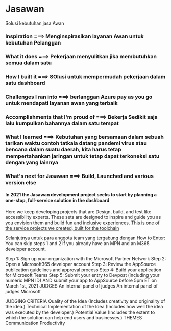 # Jasawan 
Solusi kebutuhan jasa Awan
### Inspiration  ===> Menginspirasikan layanan Awan untuk kebutuhan Pelanggan 

### What it does  ===> Pekerjaan menyulitkan jika membutuhkan semua dalam satu 

### How I built it  ===> SOlusi untuk mempermudah pekerjaan dalam satu dashboard 

### Challenges I ran into  ===> berlanggan Azure pay as you go untuk mendapati layanan awan yang terbaik 

### Accomplishments that I'm proud of  ===> Bekerja Sedikit saja lalu kumpulkan bahannya dalam satu tempat

### What I learned  ===> Kebutuhan yang bersamaan dalam sebuah tarikan waktu contoh tatkala datang pandemi virus atau bencana dalam suatu daerah, kita harus tetap mempertahankan jaringan untuk tetap dapat terkoneksi satu dengan yang lainnya

### What's next for Jasawan  ===> Build, Launched and various version else

#### In 2021 the Jasawan development project seeks to start by planning a one-stop, full-service solution in the dashboard
  Here we keep developing projects that are Design, build, and test like accessibility experts. These sets are designed to inspire and guide you as you envision them and build fun and inclusive experiences.
[This is one of the service projects we created, built for the toolchain ](https://console.ng.bluemix.net/devops/toolchains/7e57234f-a5be-45d2-beb6-f38cfd5cf3c8?env_id=ibm%3Ayp%3Aus-south)

Selanjutnya untuk para anggota team yang tergabung dengan 
How to Enter:
You can skip steps 1 and 2 if you already have an MPN and an M365 developer account.

Step 1: Sign up your organization with the Microsoft Partner Network 
Step 2: Open a Microsoft365 developer account
Step 3: Review the AppSource publication guidelines and approval process
Step 4: Build your application for Microsoft Teams
Step 5: Submit your entry to Devpost (including your numeric MPN ID) AND submit your app to AppSource before 5pm ET on March 1st, 2021 
JUDGES
An internal panel of judges
An internal panel of judges
Microsoft

JUDGING CRITERIA
Quality of the Idea
(Includes creativity and originality of the idea.)
Technical Implementation of the Idea
(Includes how well the idea was executed by the developer.)
Potential Value
(Includes the extent to which the solution can help end users and businesses.)
THEMES
Communication
Productivity
